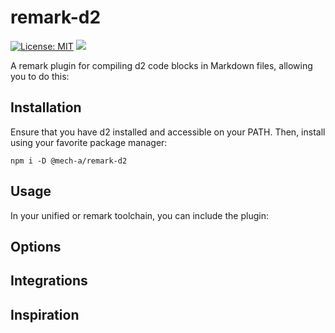 # remark-d2

[![License: MIT](https://img.shields.io/badge/License-MIT-yellow.svg)](https://opensource.org/licenses/MIT) ![](https://github.com/mech-a/remark-d2/actions/workflows/ci.yml/badge.svg)

A remark plugin for compiling d2 code blocks in Markdown files, allowing you to do this:

## Installation

Ensure that you have d2 installed and accessible on your PATH. Then, install using your favorite package manager:

`npm i -D @mech-a/remark-d2`

## Usage

In your unified or remark toolchain, you can include the plugin:

## Options

## Integrations

## Inspiration
